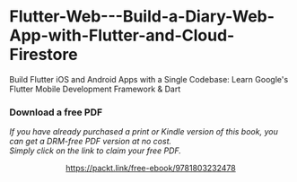 # Flutter-Web---Build-a-Diary-Web-App-with-Flutter-and-Cloud-Firestore

Build Flutter iOS and Android Apps with a Single Codebase: Learn Google's Flutter Mobile Development Framework & Dart
### Download a free PDF

 <i>If you have already purchased a print or Kindle version of this book, you can get a DRM-free PDF version at no cost.<br>Simply click on the link to claim your free PDF.</i>
<p align="center"> <a href="https://packt.link/free-ebook/9781803232478">https://packt.link/free-ebook/9781803232478 </a> </p>